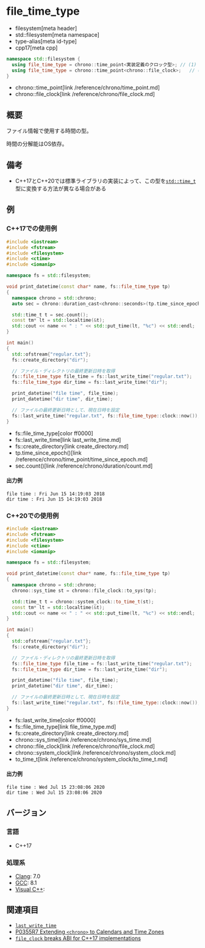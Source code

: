 # file_time_type
* filesystem[meta header]
* std::filesystem[meta namespace]
* type-alias[meta id-type]
* cpp17[meta cpp]

```cpp
namespace std::filesystem {
  using file_time_type = chrono::time_point<実装定義のクロック型>; // (1) C++17
  using file_time_type = chrono::time_point<chrono::file_clock>;   // (1) C++20
}
```
* chrono::time_point[link /reference/chrono/time_point.md]
* chrono::file_clock[link /reference/chrono/file_clock.md]

## 概要
ファイル情報で使用する時間の型。

時間の分解能はOS依存。


## 備考
- C++17とC++20では標準ライブラリの実装によって、この型を[`std::time_t`](/reference/ctime/time_t.md)型に変換する方法が異なる場合がある


## 例
### C++17での使用例
```cpp example
#include <iostream>
#include <fstream>
#include <filesystem>
#include <ctime>
#include <iomanip>

namespace fs = std::filesystem;

void print_datetime(const char* name, fs::file_time_type tp)
{
  namespace chrono = std::chrono;
  auto sec = chrono::duration_cast<chrono::seconds>(tp.time_since_epoch());

  std::time_t t = sec.count();
  const tm* lt = std::localtime(&t);
  std::cout << name << " : " << std::put_time(lt, "%c") << std::endl;
}

int main()
{
  std::ofstream{"regular.txt"};
  fs::create_directory("dir");

  // ファイル・ディレクトリの最終更新日時を取得
  fs::file_time_type file_time = fs::last_write_time("regular.txt");
  fs::file_time_type dir_time = fs::last_write_time("dir");

  print_datetime("file time", file_time);
  print_datetime("dir time", dir_time);

  // ファイルの最終更新日時として、現在日時を設定
  fs::last_write_time("regular.txt", fs::file_time_type::clock::now());
}
```
* fs::file_time_type[color ff0000]
* fs::last_write_time[link last_write_time.md]
* fs::create_directory[link create_directory.md]
* tp.time_since_epoch()[link /reference/chrono/time_point/time_since_epoch.md]
* sec.count()[link /reference/chrono/duration/count.md]

#### 出力例
```
file time : Fri Jun 15 14:19:03 2018
dir time : Fri Jun 15 14:19:03 2018
```

### C++20での使用例
```cpp example
#include <iostream>
#include <fstream>
#include <filesystem>
#include <ctime>
#include <iomanip>

namespace fs = std::filesystem;

void print_datetime(const char* name, fs::file_time_type tp)
{
  namespace chrono = std::chrono;
  chrono::sys_time st = chrono::file_clock::to_sys(tp);

  std::time_t t = chrono::system_clock::to_time_t(st);
  const tm* lt = std::localtime(&t);
  std::cout << name << " : " << std::put_time(lt, "%c") << std::endl;
}

int main()
{
  std::ofstream{"regular.txt"};
  fs::create_directory("dir");

  // ファイル・ディレクトリの最終更新日時を取得
  fs::file_time_type file_time = fs::last_write_time("regular.txt");
  fs::file_time_type dir_time = fs::last_write_time("dir");

  print_datetime("file time", file_time);
  print_datetime("dir time", dir_time);

  // ファイルの最終更新日時として、現在日時を設定
  fs::last_write_time("regular.txt", fs::file_time_type::clock::now());
}
```
* fs::last_write_time[color ff0000]
* fs::file_time_type[link file_time_type.md]
* fs::create_directory[link create_directory.md]
* chrono::sys_time[link /reference/chrono/sys_time.md]
* chrono::file_clock[link /reference/chrono/file_clock.md]
* chrono::system_clock[link /reference/chrono/system_clock.md]
* to_time_t[link /reference/chrono/system_clock/to_time_t.md]

#### 出力例
```
file time : Wed Jul 15 23:08:06 2020
dir time : Wed Jul 15 23:08:06 2020
```


## バージョン
### 言語
- C++17

### 処理系
- [Clang](/implementation.md#clang): 7.0
- [GCC](/implementation.md#gcc): 8.1
- [Visual C++](/implementation.md#visual_cpp):


## 関連項目
- [`last_write_time`](last_write_time.md)
- [P0355R7 Extending `<chrono>` to Calendars and Time Zones](http://www.open-std.org/jtc1/sc22/wg21/docs/papers/2018/p0355r7.html)
- [`file_clock` breaks ABI for C++17 implementations](https://wg21.cmeerw.net/lwg/issue3145)
